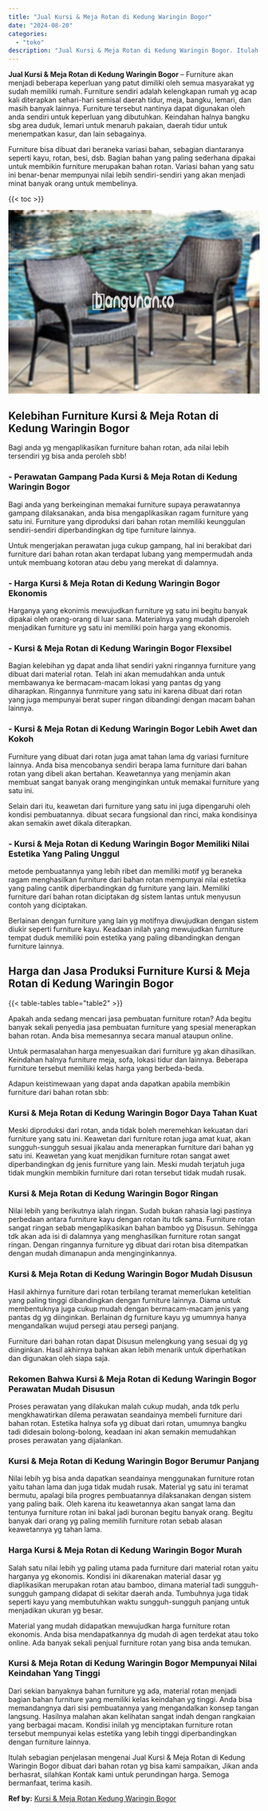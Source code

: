```yaml
---
title: "Jual Kursi & Meja Rotan di Kedung Waringin Bogor"
date: "2024-08-20"
categories: 
  - "toko"
description: "Jual Kursi & Meja Rotan di Kedung Waringin Bogor. Itulah sebagian penjelasan mengenai Jual Kursi & Meja Rotan di Kedung Waringin Bogor dibuat dari bahan rota..."
---
```


**Jual Kursi & Meja Rotan di Kedung Waringin Bogor** – Furniture akan menjadi beberapa keperluan yang patut dimiliki oleh semua masyarakat yg sudah memiliki rumah. Furniture sendiri adalah kelengkapan rumah yg acap kali diterapkan sehari-hari semisal daerah tidur, meja, bangku, lemari, dan masih banyak lainnya. Furniture tersebut nantinya dapat digunakan oleh anda sendiri untuk keperluan yang dibutuhkan. Keindahan halnya bangku sbg area duduk, lemari untuk menaruh pakaian, daerah tidur untuk menempatkan kasur, dan lain sebagainya.

Furniture bisa dibuat dari beraneka variasi bahan, sebagian diantaranya seperti kayu, rotan, besi, dsb. Bagian bahan yang paling sederhana dipakai untuk membikin furniture merupakan bahan rotan. Variasi bahan yang satu ini benar-benar mempunyai nilai lebih sendiri-sendiri yang akan menjadi minat banyak orang untuk membelinya.

{{< toc >}}

![Jual Kursi & Meja Rotan di Kedung Waringin Bogor](/images/kursi-meja-rotan-murah32.png)

## Kelebihan Furniture Kursi & Meja Rotan di Kedung Waringin Bogor

Bagi anda yg mengaplikasikan furniture bahan rotan, ada nilai lebih tersendiri yg bisa anda peroleh sbb!

### \- Perawatan Gampang Pada Kursi & Meja Rotan di Kedung Waringin Bogor

Bagi anda yang berkeinginan memakai furniture supaya perawatannya gampang dilaksanakan, anda bisa mengaplikasikan ragam furniture yang satu ini. Furniture yang diproduksi dari bahan rotan memiliki keunggulan sendiri-sendiri diperbandingkan dg tipe furniture lainnya.

Untuk mengerjakan perawatan juga cukup gampang, hal ini berakibat dari furniture dari bahan rotan akan terdapat lubang yang mempermudah anda untuk membuang kotoran atau debu yang merekat di dalamnya.

### \- Harga Kursi & Meja Rotan di Kedung Waringin Bogor Ekonomis

Harganya yang ekonimis mewujudkan furniture yg satu ini begitu banyak dipakai oleh orang-orang di luar sana. Materialnya yang mudah diperoleh menjadikan furniture yg satu ini memiliki poin harga yang ekonomis.

### \- Kursi & Meja Rotan di Kedung Waringin Bogor Flexsibel

Bagian kelebihan yg dapat anda lihat sendiri yakni ringannya furniture yang dibuat dari material rotan. Telah ini akan memudahkan anda untuk membawanya ke bermacam-macam lokasi yang pantas dg yang diharapkan. Ringannya funrniture yang satu ini karena dibuat dari rotan yang juga mempunyai berat super ringan dibandingi dengan macam bahan lainnya.

### \- Kursi & Meja Rotan di Kedung Waringin Bogor Lebih Awet dan Kokoh

Furniture yang dibuat dari rotan juga amat tahan lama dg variasi furniture lainnya. Anda bisa mencobanya sendiri berapa lama furniture dari bahan rotan yang dibeli akan bertahan. Keawetannya yang menjamin akan membuat sangat banyak orang menginginkan untuk memakai furniture yang satu ini.

Selain dari itu, keawetan dari furniture yang satu ini juga dipengaruhi oleh kondisi pembuatannya. dibuat secara fungsional dan rinci, maka kondisinya akan semakin awet dikala diterapkan.

### \- Kursi & Meja Rotan di Kedung Waringin Bogor Memiliki Nilai Estetika Yang Paling Unggul

metode pembuatannya yang lebih ribet dan memiliki motif yg beraneka ragam menghasilkan furniture dari bahan rotan mempunyai nilai estetika yang paling cantik diperbandingkan dg furniture yang lain. Memiliki furniture dari bahan rotan diciptakan dg sistem lantas untuk menyusun contoh yang diciptakan.

Berlainan dengan furniture yang lain yg motifnya diwujudkan dengan sistem diukir seperti furniture kayu. Keadaan inilah yang mewujudkan furniture tempat duduk memiliki poin estetika yang paling dibandingkan dengan furniture lainnya.

## Harga dan Jasa Produksi Furniture Kursi & Meja Rotan di Kedung Waringin Bogor

{{< table-tables table="table2" >}}

Apakah anda sedang mencari jasa pembuatan furniture rotan? Ada begitu banyak sekali penyedia jasa pembuatan furniture yang spesial menerapkan bahan rotan. Anda bisa memesannya secara manual ataupun online.

Untuk permasalahan harga menyesuaikan dari furniture yg akan dihasilkan. Keindahan halnya furniture meja, sofa, lokasi tidur dan lainnya. Beberapa furniture tersebut memiliki kelas harga yang berbeda-beda.

Adapun keistimewaan yang dapat anda dapatkan apabila membikin furniture dari bahan rotan sbb:

### Kursi & Meja Rotan di Kedung Waringin Bogor Daya Tahan Kuat

Meski diproduksi dari rotan, anda tidak boleh meremehkan kekuatan dari furniture yang satu ini. Keawetan dari furniture rotan juga amat kuat, akan sungguh-sungguh sesuai jikalau anda menerapkan furniture dari bahan yg satu ini. Keawetan yang kuat menjdikan furniture rotan sangat awet diperbandingkan dg jenis furniture yang lain. Meski mudah terjatuh juga tidak mungkin membikin furniture dari rotan tersebut tidak mudah rusak.

### Kursi & Meja Rotan di Kedung Waringin Bogor Ringan

Nilai lebih yang berikutnya ialah ringan. Sudah bukan rahasia lagi pastinya perbedaan antara furniture kayu dengan rotan itu tdk sama. Furniture rotan sangat ringan sebab mengaplikasikan bahan bamboo yg Disusun. Sehingga tdk akan ada isi di dalamnya yang menghasilkan furniture rotan sangat ringan. Dengan ringannya furniture yg dibuat dari rotan bisa ditempatkan dengan mudah dimanapun anda menginginkannya.

### Kursi & Meja Rotan di Kedung Waringin Bogor Mudah Disusun

Hasil akhirnya furniture dari rotan terbilang teramat memerlukan ketelitian yang paling tinggi dibandingkan dengan furniture lainnya. Diama untuk membentuknya juga cukup mudah dengan bermacam-macam jenis yang pantas dg yg diinginkan. Berlainan dg furniture kayu yg umumnya hanya mengandalkan wujud persegi atau persegi panjang.

Furniture dari bahan rotan dapat Disusun melengkung yang sesuai dg yg diinginkan. Hasil akhirnya bahkan akan lebih menarik untuk diperhatikan dan digunakan oleh siapa saja.

### Rekomen Bahwa Kursi & Meja Rotan di Kedung Waringin Bogor Perawatan Mudah Disusun

Proses perawatan yang dilakukan malah cukup mudah, anda tdk perlu mengkhawatirkan dilema perawatan seandainya membeli furniture dari bahan rotan. Estetika halnya sofa yg dibuat dari rotan, umumnya bangku tadi didesain bolong-bolong, keadaan ini akan semakin memudahkan proses perawatan yang dijalankan.

### Kursi & Meja Rotan di Kedung Waringin Bogor Berumur Panjang

Nilai lebih yg bisa anda dapatkan seandainya menggunakan furniture rotan yaitu tahan lama dan juga tidak mudah rusak. Material yg satu ini teramat bermutu, apalagi bila progres pembuatannya dilaksanakan dengan sistem yang paling baik. Oleh karena itu keawetannya akan sangat lama dan tentunya furniture rotan ini bakal jadi buronan begitu banyak orang. Begitu banyak dari orang yg paling memilih furniture rotan sebab alasan keawetannya yg tahan lama.

### Harga Kursi & Meja Rotan di Kedung Waringin Bogor Murah

Salah satu nilai lebih yg paling utama pada furniture dari material rotan yaitu harganya yg ekonomis. Kondisi ini dikarenakan material dasar yg diaplikasikan merupakan rotan atau bamboo, dimana material tadi sungguh-sungguh gampang didapat di sekitar daerah anda. Tumbuhnya juga tidak seperti kayu yang membutuhkan waktu sungguh-sungguh panjang untuk menjadikan ukuran yg besar.

Material yang mudah didapatkan mewujudkan harga furniture rotan ekonomis. Anda bisa mendapatkannya dg mudah di agen terdekat atau toko online. Ada banyak sekali penjual furniture rotan yang bisa anda temukan.

### Kursi & Meja Rotan di Kedung Waringin Bogor Mempunyai Nilai Keindahan Yang Tinggi

Dari sekian banyaknya bahan furniture yg ada, material rotan menjadi bagian bahan furniture yang memiliki kelas keindahan yg tinggi. Anda bisa memandangnya dari sisi pembuatannya yang mengandalkan konsep tangan langsung. Hasilnya malahan akan kelihatan sangat indah dengan rangkaian yang berbagai macam. Kondisi inilah yg menciptakan furniture rotan tersebut mempunyai kelas estetika yang lebih tinggi diperbandingkan dengan furniture lainnya.

Itulah sebagian penjelasan mengenai Jual Kursi & Meja Rotan di Kedung Waringin Bogor dibuat dari bahan rotan yg bisa kami sampaikan, Jikan anda berhasrat, silahkan Kontak kami untuk perundingan harga. Semoga bermanfaat, terima kasih.

**Ref by:** [Kursi & Meja Rotan Kedung Waringin Bogor](https://id.wikipedia.org/wiki/Kursi)
